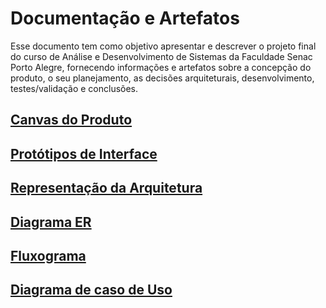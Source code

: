 # Documentação e Artefatos

Esse documento tem como objetivo apresentar e descrever o projeto final do curso de Análise e Desenvolvimento de Sistemas da Faculdade Senac Porto Alegre, fornecendo informações e artefatos sobre a concepção do produto, o seu planejamento, as decisões arquiteturais, desenvolvimento, testes/validação e conclusões.

## [Canvas do Produto](https://github.com/Rafa2Fz/ProjetoDeDesenvolvimento/wiki/Canvas-do-Produto)

## [Protótipos de Interface](https://github.com/Rafa2Fz/ProjetoDeDesenvolvimento/wiki/Prot%C3%B3tipos-de-Interface)

## [Representação da Arquitetura](https://github.com/Rafa2Fz/ProjetoDeDesenvolvimento/wiki/Representa%C3%A7%C3%A3o-da-Arquitetura)

## [Diagrama ER](https://github.com/Rafa2Fz/ProjetoDeDesenvolvimento/wiki/Diagrama-ER)

## [Fluxograma](https://github.com/Rafa2Fz/ProjetoDeDesenvolvimento/wiki/Fluxograma)

## [Diagrama de caso de Uso](https://github.com/Rafa2Fz/ProjetoDeDesenvolvimento/wiki/Diagrama-de-Caso-de-Uso)
